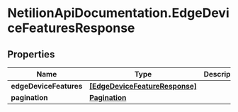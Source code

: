 # NetilionApiDocumentation.EdgeDeviceFeaturesResponse

## Properties
Name | Type | Description | Notes
------------ | ------------- | ------------- | -------------
**edgeDeviceFeatures** | [**[EdgeDeviceFeatureResponse]**](EdgeDeviceFeatureResponse.md) |  | 
**pagination** | [**Pagination**](Pagination.md) |  | 


